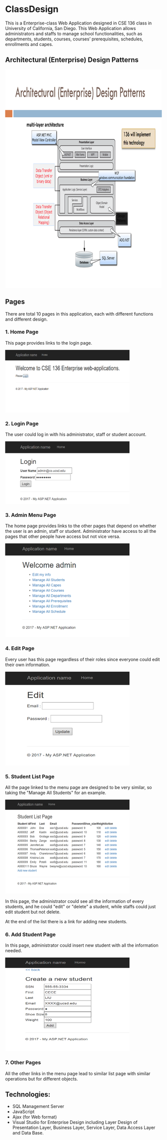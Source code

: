 # ClassDesign

This is a Enterprise-class Web Application designed in CSE 136 class in University of California, San Diego. This Web Application allows administrators and staffs to manage school functionalities, such as departments, students, courses, courses’ prerequisites, schedules, enrollments and capes.

## Architectural (Enterprise) Design Patterns

  <img src="./img/design.png" width="700" height="700">

## Pages
There are total 10 pages in this application, each with different functions and different design.

###  1. Home Page
 This page provides links to the login page.
 
 <img src="./img/home.PNG" width="400" height="200">
 
###  2. Login Page
 The user could log in with his administrator, staff or student account. 
 
  <img src="./img/login.PNG" width="400" height="200">

###  3. Admin Menu Page
 The home page provides links to the other pages that depend on whether the user is an admin, staff or student. Administrator have access to all the pages that other people have access but not vice versa. 
 
  <img src="./img/admin.PNG" width="400" height="300">

###  4. Edit Page
 Every user has this page regardless of their roles since everyone could edit their own information. 
 
<img src="./img/edit.PNG" width="400" height="300">

###  5. Student List Page
  All the page linked to the menu page are designed to be very similar, so taking the "Manage All Students" for an example. 
 
 <img src="./img/student-all.PNG" width="400" height="300">
 
 In this page, the administrator could see all the information of every students, and he could "edit" or "delete" a student, while staffs could just edit student but not delete.
 
 At the end of the list there is a link for adding new students. 
 
 ###  6. Add Student Page
  In this page, administrator could insert new student with all the information needed. 
 
 <img src="./img/student-insert.PNG" width="400" height="300">
 
  ### 7. Other Pages
  
  All the other links in the menu page lead to similar list page with similar operations but for different objects.
 
## Technologies:
* SQL Management Server
* JavaScript
* Ajax (for Web format)
* Visual Studio for Enterprise Design including Layer Design of Presentation Layer, Business Layer, Service Layer, Data Access Layer and Data Base.
